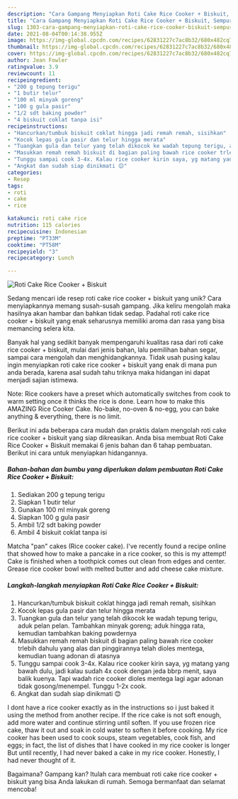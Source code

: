 ```yaml
---
description: "Cara Gampang Menyiapkan Roti Cake Rice Cooker + Biskuit, Sempurna"
title: "Cara Gampang Menyiapkan Roti Cake Rice Cooker + Biskuit, Sempurna"
slug: 1303-cara-gampang-menyiapkan-roti-cake-rice-cooker-biskuit-sempurna
date: 2021-08-04T00:14:38.955Z
image: https://img-global.cpcdn.com/recipes/62831227c7ac8b32/680x482cq70/roti-cake-rice-cooker-biskuit-foto-resep-utama.jpg
thumbnail: https://img-global.cpcdn.com/recipes/62831227c7ac8b32/680x482cq70/roti-cake-rice-cooker-biskuit-foto-resep-utama.jpg
cover: https://img-global.cpcdn.com/recipes/62831227c7ac8b32/680x482cq70/roti-cake-rice-cooker-biskuit-foto-resep-utama.jpg
author: Jean Fowler
ratingvalue: 3.9
reviewcount: 11
recipeingredient:
- "200 g tepung terigu"
- "1 butir telur"
- "100 ml minyak goreng"
- "100 g gula pasir"
- "1/2 sdt baking powder"
- "4 biskuit coklat tanpa isi"
recipeinstructions:
- "Hancurkan/tumbuk biskuit coklat hingga jadi remah remah, sisihkan"
- "Kocok lepas gula pasir dan telur hingga merata"
- "Tuangkan gula dan telur yang telah dikocok ke wadah tepung terigu, aduk pelan pelan. Tambahkan minyak goreng; aduk hingga rata, kemudian tambahkan baking powdernya"
- "Masukkan remah remah biskuit di bagian paling bawah rice cooker trlebih dahulu yang alas dan pinggirannya telah dioles mentega, kemudian tuang adonan di atasnya"
- "Tunggu sampai cook 3-4x. Kalau rice cooker kirin saya, yg matang yang bawah dulu, jadi kalau sudah 4x cook dengan jeda bbrp menit, saya balik kuenya. Tapi wadah rice cooker dioles mentega lagi agar adonan tidak gosong/menempel. Tunggu 1-2x cook."
- "Angkat dan sudah siap dinikmati 😊"
categories:
- Resep
tags:
- roti
- cake
- rice

katakunci: roti cake rice 
nutrition: 115 calories
recipecuisine: Indonesian
preptime: "PT33M"
cooktime: "PT58M"
recipeyield: "3"
recipecategory: Lunch

---
```



![Roti Cake Rice Cooker + Biskuit](https://img-global.cpcdn.com/recipes/62831227c7ac8b32/680x482cq70/roti-cake-rice-cooker-biskuit-foto-resep-utama.jpg)

Sedang mencari ide resep roti cake rice cooker + biskuit yang unik? Cara menyiapkannya memang susah-susah gampang. Jika keliru mengolah maka hasilnya akan hambar dan bahkan tidak sedap. Padahal roti cake rice cooker + biskuit yang enak seharusnya memiliki aroma dan rasa yang bisa memancing selera kita.

Banyak hal yang sedikit banyak mempengaruhi kualitas rasa dari roti cake rice cooker + biskuit, mulai dari jenis bahan, lalu pemilihan bahan segar, sampai cara mengolah dan menghidangkannya. Tidak usah pusing kalau ingin menyiapkan roti cake rice cooker + biskuit yang enak di mana pun anda berada, karena asal sudah tahu triknya maka hidangan ini dapat menjadi sajian istimewa.

Note: Rice cookers have a preset which automatically switches from cook to warm setting once it thinks the rice is done. Learn how to make this AMAZING Rice Cooker Cake. No-bake, no-oven &amp; no-egg, you can bake anything &amp; everything, there is no limit.


Berikut ini ada beberapa cara mudah dan praktis dalam mengolah roti cake rice cooker + biskuit yang siap dikreasikan. Anda bisa membuat Roti Cake Rice Cooker + Biskuit memakai 6 jenis bahan dan 6 tahap pembuatan. Berikut ini cara untuk menyiapkan hidangannya.

<!--inarticleads1-->

##### Bahan-bahan dan bumbu yang diperlukan dalam pembuatan Roti Cake Rice Cooker + Biskuit:

1. Sediakan 200 g tepung terigu
1. Siapkan 1 butir telur
1. Gunakan 100 ml minyak goreng
1. Siapkan 100 g gula pasir
1. Ambil 1/2 sdt baking powder
1. Ambil 4 biskuit coklat tanpa isi


Matcha &#34;pan&#34; cakes (Rice cooker cake). I&#39;ve recently found a recipe online that showed how to make a pancake in a rice cooker, so this is my attempt! Cake is finished when a toothpick comes out clean from edges and center. Grease rice cooker bowl with melted butter and add cheese cake mixture. 

<!--inarticleads2-->

##### Langkah-langkah menyiapkan Roti Cake Rice Cooker + Biskuit:

1. Hancurkan/tumbuk biskuit coklat hingga jadi remah remah, sisihkan
1. Kocok lepas gula pasir dan telur hingga merata
1. Tuangkan gula dan telur yang telah dikocok ke wadah tepung terigu, aduk pelan pelan. Tambahkan minyak goreng; aduk hingga rata, kemudian tambahkan baking powdernya
1. Masukkan remah remah biskuit di bagian paling bawah rice cooker trlebih dahulu yang alas dan pinggirannya telah dioles mentega, kemudian tuang adonan di atasnya
1. Tunggu sampai cook 3-4x. Kalau rice cooker kirin saya, yg matang yang bawah dulu, jadi kalau sudah 4x cook dengan jeda bbrp menit, saya balik kuenya. Tapi wadah rice cooker dioles mentega lagi agar adonan tidak gosong/menempel. Tunggu 1-2x cook.
1. Angkat dan sudah siap dinikmati 😊


I dont have a rice cooker exactly as in the instructions so i just baked it using the method from another recipe. If the rice cake is not soft enough, add more water and continue stirring until soften. If you use frozen rice cake, thaw it out and soak in cold water to soften it before cooking. My rice cooker has been used to cook soups, steam vegetables, cook fish, and eggs; in fact, the list of dishes that I have cooked in my rice cooker is longer But until recently, I had never baked a cake in my rice cooker. Honestly, I had never thought of it. 

Bagaimana? Gampang kan? Itulah cara membuat roti cake rice cooker + biskuit yang bisa Anda lakukan di rumah. Semoga bermanfaat dan selamat mencoba!

